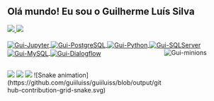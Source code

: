 ## Olá mundo! Eu sou o Guilherme Luís Silva 
 <div>
  <a href="https://github.com/GuiiLuiss">
  <img height="150em" src="https://github-readme-stats.vercel.app/api?username=GuiiLuiss&show_icons=true&theme=yeblu&include_all_commits=true&count_private=true"/>
  <img height="150em" src="https://github-readme-stats.vercel.app/api/top-langs/?username=GuiiLuiss&layout=compact&langs_count=7&theme=yeblu"/>
</div>
<div style="display: inline_block"><br>
  <img align="center" alt="Gui-Jupyter" height="40" width="50" src="https://cdn.jsdelivr.net/gh/devicons/devicon/icons/jupyter/jupyter-original-wordmark.svg">
  <img align="center" alt="Gui-PostgreSQL" height="40" width="50" src="https://cdn.jsdelivr.net/gh/devicons/devicon/icons/postgresql/postgresql-original-wordmark.svg">
  <img align="center" alt="Gui-Python" height="40" width="50" src="https://cdn.jsdelivr.net/gh/devicons/devicon/icons/python/python-original-wordmark.svg">
  <img align="center" alt="Gui-SQLServer" height="40" width="50" src="https://cdn.jsdelivr.net/gh/devicons/devicon/icons/microsoftsqlserver/microsoftsqlserver-plain-wordmark.svg">
  <img align="center" alt="Gui-MySQL" height="40" width="50" src="https://cdn.jsdelivr.net/gh/devicons/devicon/icons/mysql/mysql-original-wordmark.svg">
  <img align="center" alt="Gui-Dialogflow" height="40" width="50" src="https://upload.wikimedia.org/wikipedia/en/c/c7/Dialogflow_logo.svg">
  <img align="right" alt="Gui-minions" height="130" width="150" src="https://media.giphy.com/media/jpVn6VufuVDENCSWsd/giphy.gif?cid=790b761199f9c7cf8218f47cf2325d8701d8f3ccf9c6c721&rid=giphy.gif&ct=g">
</div>
  
  ##
  
 <div>
   <a href="https://instagram.com/guiiluiss" target="_blank"><img src="https://img.shields.io/badge/-Instagram-%23E4405F?style=for-the-badge&logo=instagram&logoColor=white" target="_blank"></a>
   <a href = "mailto:guiiluiss79@gmail.com"><img src="https://img.shields.io/badge/Gmail-D14836?style=for-the-badge&logo=gmail&logoColor=white" target="_blank"></a>
   <a href="https://www.linkedin.com/in/guilherme-luis-silva/" target="_blank"><img src="https://img.shields.io/badge/-LinkedIn-%230077B5?style=for-the-badge&logo=linkedin&logoColor=white" target="_blank"></a>
 ![Snake animation](https://github.com/guiiluiss/guiiluiss/blob/output/github-contribution-grid-snake.svg)
 
</div>
